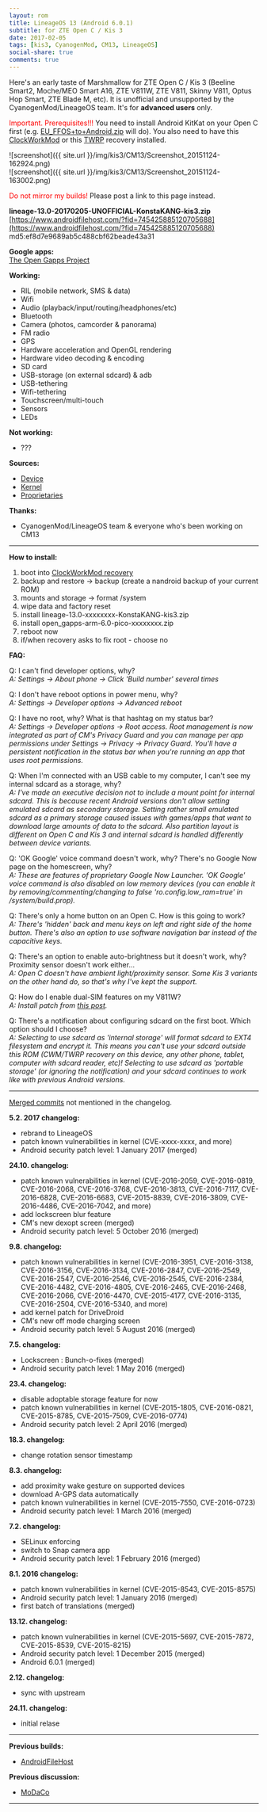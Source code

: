 ```yaml
---
layout: rom
title: LineageOS 13 (Android 6.0.1)
subtitle: for ZTE Open C / Kis 3
date: 2017-02-05
tags: [kis3, CyanogenMod, CM13, LineageOS]
social-share: true
comments: true
---
```


Here's an early taste of Marshmallow for ZTE Open C / Kis 3 (Beeline Smart2, Moche/MEO Smart A16, ZTE V811W, ZTE V811, Skinny V811, Optus Hop Smart, ZTE Blade M, etc). It is unofficial and unsupported by the CyanogenMod/LineageOS team. It's for **advanced users** only.

<span style="color:#FF0000;">Important. Prerequisites!!!</span> You need to install Android KitKat on your Open C first (e.g. [EU_FFOS+to+Android.zip](https://www.androidfilehost.com/?fid=673368273298921576) will do). You also need to have this [ClockWorkMod](/devices/kis3/CWM) or this [TWRP](/devices/kis3/TWRP) recovery installed.

![screenshot]({{ site.url }}/img/kis3/CM13/Screenshot_20151124-162924.png)  
![screenshot]({{ site.url }}/img/kis3/CM13/Screenshot_20151124-163002.png)

<span style="color:#FF0000;">Do not mirror my builds!</span> Please post a link to this page instead.

**lineage-13.0-20170205-UNOFFICIAL-KonstaKANG-kis3.zip**  
[https://www.androidfilehost.com/?fid=745425885120705688](https://www.androidfilehost.com/?fid=745425885120705688)  
md5:ef8d7e9689ab5c488cbf62beade43a31

**Google apps:**  
[The Open Gapps Project](http://opengapps.org/?arch=arm&api=6.0&variant=pico)

**Working:**

- RIL (mobile network, SMS & data)
- Wifi
- Audio (playback/input/routing/headphones/etc)
- Bluetooth
- Camera (photos, camcorder & panorama)
- FM radio
- GPS
- Hardware acceleration and OpenGL rendering
- Hardware video decoding & encoding
- SD card
- USB-storage (on external sdcard) & adb
- USB-tethering
- Wifi-tethering
- Touchscreen/multi-touch
- Sensors
- LEDs

**Not working:**

- ???

**Sources:**

- [Device](https://github.com/KonstaT/android_device_zte_kis3/tree/cm-13.0)
- [Kernel](https://github.com/KonstaT/android_kernel_zte_msm8610/tree/cm-13.0)
- [Proprietaries](https://github.com/KonstaT/proprietary_vendor_zte/tree/cm-13.0)

**Thanks:**

- CyanogenMod/LineageOS team & everyone who's been working on CM13

----

**How to install:**

1. boot into [ClockWorkMod recovery](/devices/kis3/CWM)
2. backup and restore -> backup (create a nandroid backup of your current ROM)
3. mounts and storage -> format /system
4. wipe data and factory reset
5. install lineage-13.0-xxxxxxxx-KonstaKANG-kis3.zip
6. install open_gapps-arm-6.0-pico-xxxxxxxx.zip
7. reboot now
8. if/when recovery asks to fix root - choose no

**FAQ:**

Q: I can't find developer options, why?  
*A: Settings -> About phone -> Click 'Build number' several times*

Q: I don't have reboot options in power menu, why?  
*A: Settings -> Developer options -> Advanced reboot*

Q: I have no root, why? What is that hashtag on my status bar?  
*A: Settings -> Developer options -> Root access. Root management is now integrated as part of CM's Privacy Guard and you can manage per app permissions under Settings -> Privacy -> Privacy Guard. You'll have a persistent notification in the status bar when you're running an app that uses root permissions.*

Q: When I'm connected with an USB cable to my computer, I can't see my internal sdcard as a storage, why?  
*A: I've made an executive decision not to include a mount point for internal sdcard. This is because recent Android versions don't allow setting emulated sdcard as secondary storage. Setting rather small emulated sdcard as a primary storage caused issues with games/apps that want to download large amounts of data to the sdcard. Also partition layout is different on Open C and Kis 3 and internal sdcard is handled differently between device variants.*

Q: 'OK Google' voice command doesn't work, why? There's no Google Now page on the homescreen, why?  
*A: These are features of proprietary Google Now Launcher. 'OK Google' voice command is also disabled on low memory devices (you can enable it by removing/commenting/changing to false 'ro.config.low_ram=true' in /system/build.prop).*

Q: There's only a home button on an Open C. How is this going to work?  
*A: There's 'hidden' back and menu keys on left and right side of the home button. There's also an option to use software navigation bar instead of the capacitive keys.*

Q: There's an option to enable auto-brightness but it doesn't work, why? Proximity sensor doesn't work either...  
*A: Open C doesn't have ambient light/proximity sensor. Some Kis 3 variants on the other hand do, so that's why I've kept the support.*

Q: How do I enable dual-SIM features on my V811W?  
*A: Install patch from [this post](http://forum.xda-developers.com/showpost.php?p=65104843&postcount=49).*

Q: There's a notification about configuring sdcard on the first boot. Which option should I choose?  
*A: Selecting to use sdcard as 'internal storage' will format sdcard to EXT4 filesystem and encrypt it. This means you can't use your sdcard outside this ROM (CWM/TWRP recovery on this device, any other phone, tablet, computer with sdcard reader, etc)! Selecting to use sdcard as 'portable storage' (or ignoring the notification) and your sdcard continues to work like with previous Android versions.*

----

[Merged commits](https://review.lineageos.org/#/q/status:merged++branch:cm-13.0+-project:%255E.*device.*+-project:%255E.*kernel.*,n,z) not mentioned in the changelog.

**5.2. 2017 changelog:**

- rebrand to LineageOS
- patch known vulnerabilities in kernel (CVE-xxxx-xxxx, and more)
- Android security patch level: 1 January 2017 (merged)

**24.10. changelog:**

- patch known vulnerabilities in kernel (CVE-2016-2059, CVE-2016-0819, CVE-2016-2068, CVE-2016-3768, CVE-2016-3813, CVE-2016-7117, CVE-2016-6828, CVE-2016-6683, CVE-2015-8839, CVE-2016-3809, CVE-2016-4486, CVE-2016-7042, and more)
- add lockscreen blur feature
- CM's new dexopt screen (merged)
- Android security patch level: 5 October 2016 (merged)

**9.8. changelog:**

- patch known vulnerabilities in kernel (CVE-2016-3951, CVE-2016-3138, CVE-2016-3156, CVE-2016-3134, CVE-2016-2847, CVE-2016-2549, CVE-2016-2547, CVE-2016-2546, CVE-2016-2545, CVE-2016-2384, CVE-2016-4482, CVE-2016-4805, CVE-2016-2465, CVE-2016-2468, CVE-2016-2066, CVE-2016-4470, CVE-2015-4177, CVE-2016-3135, CVE-2016-2504, CVE-2016-5340, and more)
- add kernel patch for DriveDroid
- CM's new off mode charging screen
- Android security patch level: 5 August 2016 (merged)

**7.5. changelog:**

- Lockscreen : Bunch-o-fixes (merged)
- Android security patch level: 1 May 2016 (merged)

**23.4. changelog:**

- disable adoptable storage feature for now
- patch known vulnerabilities in kernel (CVE-2015-1805, CVE-2016-0821, CVE-2015-8785, CVE-2015-7509, CVE-2016-0774)
- Android security patch level: 2 April 2016 (merged)

**18.3. changelog:**

- change rotation sensor timestamp

**8.3. changelog:**

- add proximity wake gesture on supported devices
- download A-GPS data automatically
- patch known vulnerabilities in kernel (CVE-2015-7550, CVE-2016-0723)
- Android security patch level: 1 March 2016 (merged)

**7.2. changelog:**

- SELinux enforcing
- switch to Snap camera app
- Android security patch level: 1 February 2016 (merged)

**8.1. 2016 changelog:**

- patch known vulnerabilities in kernel (CVE-2015-8543, CVE-2015-8575)
- Android security patch level: 1 January 2016 (merged)
- first batch of translations (merged)

**13.12. changelog:**

- patch known vulnerabilities in kernel (CVE-2015-5697, CVE-2015-7872, CVE-2015-8539, CVE-2015-8215)
- Android security patch level: 1 December 2015 (merged)
- Android 6.0.1 (merged)

**2.12. changelog:**

- sync with upstream

**24.11. changelog:**

- initial relase

----

**Previous builds:**

- [AndroidFileHost](https://www.androidfilehost.com/?w=files&flid=90015)

**Previous discussion:**

- [MoDaCo](http://www.modaco.com/forums/topic/376565-cyanogenmod-13/)

----

